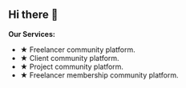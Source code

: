 ## Hi there 👋



**Our Services:**

- ★ Freelancer community platform.
- ★ Client community platform.
- ★ Project community platform.
- ★ Freelancer membership community platform.
